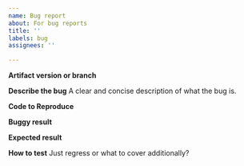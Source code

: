 ```yaml
---
name: Bug report
about: For bug reports
title: ''
labels: bug
assignees: ''

---
```


**Artifact version or branch**

**Describe the bug**
A clear and concise description of what the bug is.

**Code to Reproduce**

**Buggy result**

**Expected result**

**How to test**
Just regress or what to cover additionally? 
